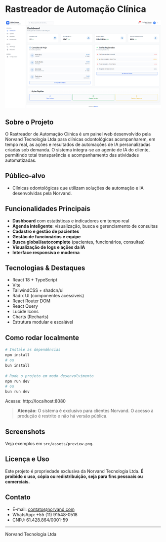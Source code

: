 # Rastreador de Automação Clínica

![Preview](src/assets/preview.png)

## Sobre o Projeto
O Rastreador de Automação Clínica é um painel web desenvolvido pela Norvand Tecnologia Ltda para clínicas odontológicas acompanharem, em tempo real, as ações e resultados de automações de IA personalizadas criadas sob demanda. O sistema integra-se ao agente de IA do cliente, permitindo total transparência e acompanhamento das atividades automatizadas.

## Público-alvo
- Clínicas odontológicas que utilizam soluções de automação e IA desenvolvidas pela Norvand.

## Funcionalidades Principais
- **Dashboard** com estatísticas e indicadores em tempo real
- **Agenda inteligente**: visualização, busca e gerenciamento de consultas
- **Cadastro e gestão de pacientes**
- **Gestão de funcionários e equipe**
- **Busca global/autocomplete** (pacientes, funcionários, consultas)
- **Visualização de logs e ações da IA**
- **Interface responsiva e moderna**

## Tecnologias & Destaques
- React 18 + TypeScript
- Vite
- TailwindCSS + shadcn/ui
- Radix UI (componentes acessíveis)
- React Router DOM
- React Query
- Lucide Icons
- Charts (Recharts)
- Estrutura modular e escalável

## Como rodar localmente
```bash
# Instale as dependências
npm install
# ou
bun install

# Rode o projeto em modo desenvolvimento
npm run dev
# ou
bun run dev
```
Acesse: http://localhost:8080

> **Atenção:** O sistema é exclusivo para clientes Norvand. O acesso à produção é restrito e não há versão pública.

## Screenshots
Veja exemplos em `src/assets/preview.png`.

## Licença e Uso
Este projeto é propriedade exclusiva da Norvand Tecnologia Ltda. **É proibido o uso, cópia ou redistribuição, seja para fins pessoais ou comerciais.**

## Contato
- E-mail: contato@norvand.com
- WhatsApp: +55 (11) 91548-0518
- CNPJ: 61.428.864/0001-59

---
Norvand Tecnologia Ltda